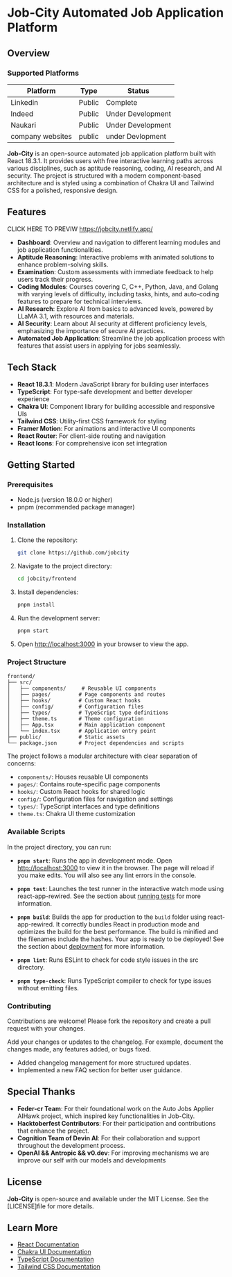 # Job-City Automated Job Application Platform

## Overview
### Supported Platforms
| Platform | Type    | Status            |
|----------|---------|-------------------|
| Linkedin   | Public  | Complete          |
| Indeed   | Public | Under Development   |
| Naukari  | Public  | Under Development |
| company websites| public| under Devlopment|

**Job-City** is an open-source automated job application platform built with React 18.3.1. It provides users with free interactive learning paths across various disciplines, such as aptitude reasoning, coding, AI research, and AI security. The project is structured with a modern component-based architecture and is styled using a combination of Chakra UI and Tailwind CSS for a polished, responsive design.

## Features

CLICK HERE TO PREVIW
https://jobcity.netlify.app/

- **Dashboard**: Overview and navigation to different learning modules and job application functionalities.
- **Aptitude Reasoning**: Interactive problems with animated solutions to enhance problem-solving skills.
- **Examination**: Custom assessments with immediate feedback to help users track their progress.
- **Coding Modules**: Courses covering C, C++, Python, Java, and Golang with varying levels of difficulty, including tasks, hints, and auto-coding features to prepare for technical interviews.
- **AI Research**: Explore AI from basics to advanced levels, powered by LLaMA 3.1, with resources and materials.
- **AI Security**: Learn about AI security at different proficiency levels, emphasizing the importance of secure AI practices.
- **Automated Job Application**: Streamline the job application process with features that assist users in applying for jobs seamlessly.

## Tech Stack

- **React 18.3.1**: Modern JavaScript library for building user interfaces
- **TypeScript**: For type-safe development and better developer experience
- **Chakra UI**: Component library for building accessible and responsive UIs
- **Tailwind CSS**: Utility-first CSS framework for styling
- **Framer Motion**: For animations and interactive UI components
- **React Router**: For client-side routing and navigation
- **React Icons**: For comprehensive icon set integration

## Getting Started

### Prerequisites

- Node.js (version 18.0.0 or higher)
- pnpm (recommended package manager)

### Installation

1. Clone the repository:

    ```bash
    git clone https://github.com/jobcity
    ```

2. Navigate to the project directory:

    ```bash
    cd jobcity/frontend
    ```

3. Install dependencies:

    ```bash
    pnpm install
    ```

4. Run the development server:

    ```bash
    pnpm start
    ```

5. Open [http://localhost:3000](http://localhost:3000) in your browser to view the app.

### Project Structure

```
frontend/
├── src/
│   ├── components/     # Reusable UI components
│   ├── pages/         # Page components and routes
│   ├── hooks/         # Custom React hooks
│   ├── config/        # Configuration files
│   ├── types/         # TypeScript type definitions
│   ├── theme.ts       # Theme configuration
│   ├── App.tsx        # Main application component
│   └── index.tsx      # Application entry point
├── public/            # Static assets
└── package.json       # Project dependencies and scripts
```

The project follows a modular architecture with clear separation of concerns:
- `components/`: Houses reusable UI components
- `pages/`: Contains route-specific page components
- `hooks/`: Custom React hooks for shared logic
- `config/`: Configuration files for navigation and settings
- `types/`: TypeScript interfaces and type definitions
- `theme.ts`: Chakra UI theme customization

### Available Scripts

In the project directory, you can run:

- **`pnpm start`**: Runs the app in development mode. Open [http://localhost:3000](http://localhost:3000) to view it in the browser. The page will reload if you make edits. You will also see any lint errors in the console.

- **`pnpm test`**: Launches the test runner in the interactive watch mode using react-app-rewired. See the section about [running tests](https://facebook.github.io/create-react-app/docs/running-tests) for more information.

- **`pnpm build`**: Builds the app for production to the `build` folder using react-app-rewired. It correctly bundles React in production mode and optimizes the build for the best performance. The build is minified and the filenames include the hashes. Your app is ready to be deployed! See the section about [deployment](https://facebook.github.io/create-react-app/docs/deployment) for more information.

- **`pnpm lint`**: Runs ESLint to check for code style issues in the src directory.

- **`pnpm type-check`**: Runs TypeScript compiler to check for type issues without emitting files.

### Contributing

Contributions are welcome! Please fork the repository and create a pull request with your changes.

Add your changes or updates to the changelog. For example, document the changes made, any features added, or bugs fixed. 

- Added changelog management for more structured updates.
- Implemented a new FAQ section for better user guidance.


## Special Thanks

- **Feder-cr Team**: For their foundational work on the Auto Jobs Applier AIHawk project, which inspired key functionalities in Job-City.
- **Hacktoberfest Contributors**: For their participation and contributions that enhance the project.
- **Cognition Team of Devin AI**: For their collaboration and support throughout the development process.
- **OpenAI && Antropic && v0.dev**: For improving mechanisms we are improve our self with our models and developments 

## License

**Job-City** is open-source and available under the MIT License. See the [LICENSE]file for more details.

## Learn More

- [React Documentation](https://reactjs.org/)
- [Chakra UI Documentation](https://chakra-ui.com/)
- [TypeScript Documentation](https://www.typescriptlang.org/)
- [Tailwind CSS Documentation](https://tailwindcss.com/)
